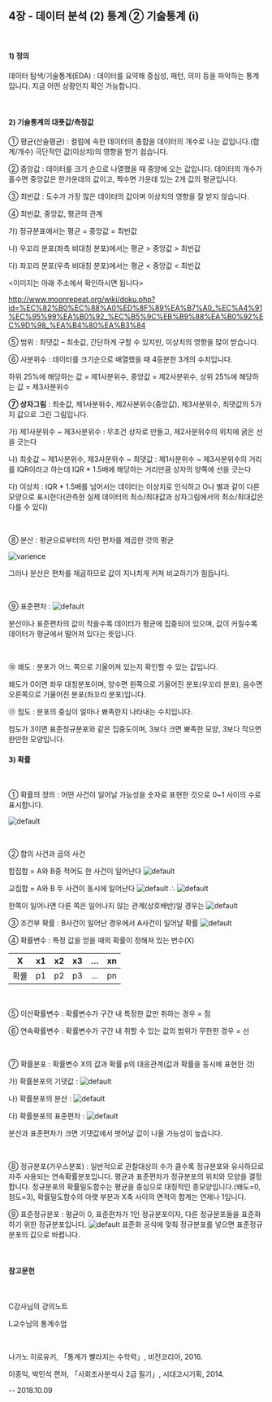 ## 4장 - 데이터 분석 (2) 통계 ② 기술통계 (i)

​     



#### 1) 정의

데이터 탐색/기술통계(EDA) : 데이터를 요약해 중심성, 패턴, 의미 등을 파악하는 통계입니다. 지금 어떤 상황인지 확인 가능합니다.

​     



#### 2) 기술통계의 대푯값/측정값

① 평균(산술평균) : 컬럼에 속한 데이터의 총합을 데이터의 개수로 나눈 값입니다.(합계/개수) 극단적인 값(이상치)의 영향을 받기 쉽습니다.

② 중앙값 : 데이터를 크기 순으로 나열했을 때 중앙에 오는 값입니다. 데이터의 개수가 홀수면 중앙값은 한가운데의 값이고, 짝수면 가운데 있는 2개 값의 평균입니다.

③ 최빈값 : 도수가 가장 많은 데이터의 값이며 이상치의 영향을 잘 받지 않습니다.

④ 최빈값, 중앙값, 평균의 관계

가) 정규분표에서는 평균 = 중앙값 = 최빈값

나) 우꼬리 분포(좌측 비대칭 분포)에서는 평균 > 중앙값 > 최빈값

다) 좌꼬리 분포(우측 비대칭 분포)에서는 평균 < 중앙값 < 최빈값



<이미지는 아래 주소에서 확인하시면 됩니다>

http://www.moonrepeat.org/wiki/doku.php?id=%EC%82%B0%EC%88%A0%ED%8F%89%EA%B7%A0_%EC%A4%91%EC%95%99%EA%B0%92_%EC%B5%9C%EB%B9%88%EA%B0%92%EC%9D%98_%EA%B4%80%EA%B3%84



⑤ 범위 : 최댓값 – 최솟값, 간단하게 구할 수 있지만, 이상치의 영향을 많이 받습니다.

⑥ 사분위수 : 데이터를 크기순으로 배열했을 때 4등분한 3개의 수치입니다.

하위 25%에 해당하는 값 = 제1사분위수, 중앙값 = 제2사분위수, 상위 25%에 해당하는 값 = 제3사분위수

**⑦ 상자그림** : 최솟값, 제1사분위수, 제2사분위수(중앙값), 제3사분위수, 최댓값의 5가지 값으로 그린 그림입니다.

가) 제1사분위수 ~ 제3사분위수 : 무조건 상자로 만들고, 제2사분위수의 위치에 굵은 선을 긋는다

나) 최솟값 ~ 제1사분위수, 제3사분위수 ~ 최댓값 : 제1사분위수 ~ 제3사분위수의 거리를 IQR이라고 하는데 IQR * 1.5배에 해당하는 거리만큼 상자의 양쪽에 선을 긋는다

다) 이상치 : IQR * 1.5배를 넘어서는 데이터는 이상치로 인식하고 O나 별과 같이 다른 모양으로 표시한다(관측한 실제 데이터의 최소/최대값과 상자그림에서의 최소/최대값은 다를 수 있다)

​     

⑧ 분산 : 평균으로부터의 차인 편차를 제곱한 것의 평균

![varience](https://user-images.githubusercontent.com/43332543/46647859-46b80780-cbcd-11e8-9193-1f99db8ad8fb.jpg)

그러나 분산은 편차를 제곱하므로 값이 지나치게 커져 비교하기가 힘듭니다.

​     

⑨ 표준편차 :  ![default](https://user-images.githubusercontent.com/43332543/46647861-47509e00-cbcd-11e8-90c0-6eaeb48a9bc6.jpg)

분산이나 표준편차의 값이 작을수록 데이터가 평균에 집중되어 있으며, 값이 커질수록 데이터가 평균에서 떨어져 있다는 뜻입니다.

​     

⑩ 왜도 : 분포가 어느 쪽으로 기울어져 있는지 확인할 수 있는 값입니다.

왜도가 0이면 좌우 대칭분포이며, 양수면 왼쪽으로 기울어진 분포(우꼬리 분포), 음수면 오른쪽으로 기울어진 분포(좌꼬리 분포)입니다.

⑪ 첨도 : 분포의 중심이 얼마나 뾰족한지 나타내는 수치입니다.

첨도가 3이면 표준정규분포와 같은 집중도이며, 3보다 크면 뾰족한 모양, 3보다 작으면 완만한 모양입니다.





#### 3) 확률

​     

① 확률의 정의 : 어떤 사건이 일어날 가능성을 숫자로 표현한 것으로 0~1 사이의 수로 표시합니다.

![default](https://user-images.githubusercontent.com/43332543/46647995-db226a00-cbcd-11e8-8212-d5ab5c9af63e.jpg)

​     

② 합의 사건과 곱의 사건

합집합 = A와 B중 적어도 한 사건이 일어난다  ![default](https://user-images.githubusercontent.com/43332543/46647991-d8277980-cbcd-11e8-8f82-326e32a38671.jpg)

교집합 = A와 B 두 사건이 동시에 일어난다  ![default](https://user-images.githubusercontent.com/43332543/46647988-d78ee300-cbcd-11e8-8bfe-b12a982f07b5.png)  ∴  ![default](https://user-images.githubusercontent.com/43332543/46647987-d78ee300-cbcd-11e8-92b1-3bb86fb07199.png)

한쪽이 일어나면 다른 쪽은 일어나지 않는 관계(상호배반)일 경우는 ![default](https://user-images.githubusercontent.com/43332543/46647990-d78ee300-cbcd-11e8-86e4-0802d636c4b0.jpg)



③ 조건부 확률 : B사건이 일어난 경우에서 A사건이 일어날 확률  ![default](https://user-images.githubusercontent.com/43332543/46648058-33f20280-cbce-11e8-9faa-bb757bcf4fb3.png)



④ 확률변수 : 특정 값을 얻을 때의 확률이 정해져 있는 변수(X)

|  X   |  x1  |  x2  |  x3  |  …   |  xn  |
| :--: | :--: | :--: | :--: | :--: | :--: |
| 확률 |  p1  |  p2  |  p3  |  …   |  pn  |

​     

⑤ 이산확률변수 : 확률변수가 구간 내 특정한 값만 취하는 경우 = 점

⑥ 연속확률변수 : 확률변수가 구간 내 취할 수 있는 값의 범위가 무한한 경우 = 선

​     

⑦ 확률분포 : 확률변수 X의 값과 확률 p의 대응관계(값과 확률을 동시에 표현한 것)

가) 확률분포의 기댓값 :  ![default](https://user-images.githubusercontent.com/43332543/46648090-63a10a80-cbce-11e8-800d-82035091ad3f.png)

나) 확률분포의 분산 :  ![default](https://user-images.githubusercontent.com/43332543/46648091-63a10a80-cbce-11e8-9a07-d86b1a49cedc.png)

다) 확률분포의 표준편차 :  ![default](https://user-images.githubusercontent.com/43332543/46648092-63a10a80-cbce-11e8-85ae-780ceb5d8d51.png)

분산과 표준편차가 크면 기댓값에서 벗어날 값이 나올 가능성이 높습니다.

​     

⑧ 정규분포(가우스분포) : 일반적으로 관찰대상의 수가 클수록 정규분포와 유사하므로 자주 사용되는 연속확률분포입니다. 평균과 표준편차가 정규분포의 위치와 모양을 결정합니다. 정규분포의 확률밀도함수는 평균을 중심으로 대칭적인 종모양입니다.(왜도=0, 첨도=3), 확률밀도함수의 아랫 부분과 X축 사이의 면적의 합계는 언제나 1입니다.

⑨ 표준정규분포 : 평균이 0, 표준편차가 1인 정규분포이자, 다른 정규분포들을 표준화하기 위한 정규분포입니다.   ![default](https://user-images.githubusercontent.com/43332543/46648140-a1059800-cbce-11e8-9835-f21ac78ec1fc.png)  표준화 공식에 맞춰 정규분포를 넣으면 표준정규분포의 값으로 바뀝니다.



​    

#### 참고문헌

​     

C강사님의 강의노트

L교수님의 통계수업

​     

나가노 히로유키, 「통계가 빨라지는 수학력」, 비전코리아, 2016.

이종익, 박민석 편저, 「사회조사분석사 2급 필기」, 시대고시기획, 2014.



-- 2018.10.09